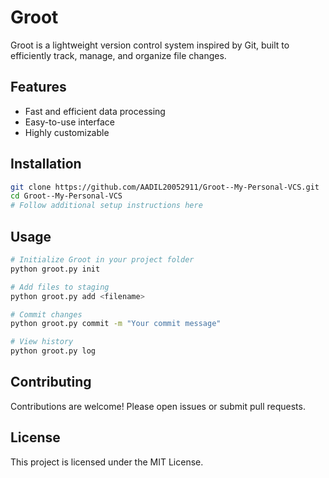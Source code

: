 # Groot

Groot is a lightweight version control system inspired by Git, built to efficiently track, manage, and organize file changes.

## Features

- Fast and efficient data processing
- Easy-to-use interface
- Highly customizable

## Installation

```bash
git clone https://github.com/AADIL20052911/Groot--My-Personal-VCS.git
cd Groot--My-Personal-VCS
# Follow additional setup instructions here
```

## Usage

```bash
# Initialize Groot in your project folder
python groot.py init

# Add files to staging
python groot.py add <filename>

# Commit changes
python groot.py commit -m "Your commit message"

# View history
python groot.py log
```

## Contributing

Contributions are welcome! Please open issues or submit pull requests.

## License

This project is licensed under the MIT License.
